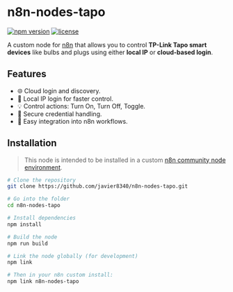 # n8n-nodes-tapo

[![npm version](https://img.shields.io/npm/v/n8n-nodes-tapo)](https://www.npmjs.com/package/n8n-nodes-tapo)
[![license](https://img.shields.io/npm/l/n8n-nodes-tapo)](LICENSE)

A custom node for [n8n](https://n8n.io) that allows you to control **TP-Link Tapo smart devices** like bulbs and plugs using either **local IP** or **cloud-based login**.

## Features

- 🌐 Cloud login and discovery.
- 📡 Local IP login for faster control.
- 💡 Control actions: Turn On, Turn Off, Toggle.
- 🔐 Secure credential handling.
- 🧩 Easy integration into n8n workflows.

## Installation

> This node is intended to be installed in a custom [n8n community node environment](https://docs.n8n.io/integrations/community-nodes/).

```bash
# Clone the repository
git clone https://github.com/javier8340/n8n-nodes-tapo.git

# Go into the folder
cd n8n-nodes-tapo

# Install dependencies
npm install

# Build the node
npm run build

# Link the node globally (for development)
npm link

# Then in your n8n custom install:
npm link n8n-nodes-tapo
